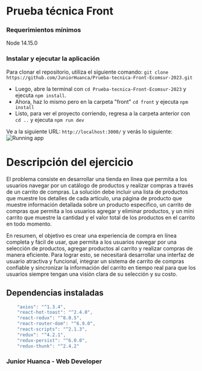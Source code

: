 
# Prueba técnica Front

### Requerimientos mínimos
Node 14.15.0

### Instalar y ejecutar la aplicación
Para clonar el repositorio, utiliza el siguiente comando:
`git clone https://github.com/JuniorHuanca/Prueba-tecnica-Front-Ecomsur-2023.git`

- Luego, abre la terminal con `cd Prueba-tecnica-Front-Ecomsur-2023` y ejecuta `npm install`.
- Ahora, haz lo mismo pero en la carpeta "front" `cd front` y ejecuta `npm install`
- Listo, para ver el proyecto corriendo, regresa a la carpeta anterior con `cd ..`  y ejecuta `npm run dev`

Ve a la siguiente URL: `http://localhost:3000/` y verás lo siguiente:
![Running app](https://i.ibb.co/yhQDf4h/image.png)



# Descripción del ejercicio
El problema consiste en desarrollar una tienda en línea que permita a los usuarios navegar por un catálogo de productos y realizar compras a través de un carrito de compras. La solución debe incluir una lista de productos que muestre los detalles de cada artículo, una página de producto que muestre información detallada sobre un producto específico, un carrito de compras que permita a los usuarios agregar y eliminar productos, y un mini carrito que muestre la cantidad y el valor total de los productos en el carrito en todo momento.

En resumen, el objetivo es crear una experiencia de compra en línea completa y fácil de usar, que permita a los usuarios navegar por una selección de productos, agregar productos al carrito y realizar compras de manera eficiente. Para lograr esto, se necesitará desarrollar una interfaz de usuario atractiva y funcional, integrar un sistema de carrito de compras confiable y sincronizar la información del carrito en tiempo real para que los usuarios siempre tengan una visión clara de su selección y su costo.


## Dependencias instaladas

```javascript
    "axios": "^1.3.4",
    "react-hot-toast": "^2.4.0",
    "react-redux": "^8.0.5",
    "react-router-dom": "^6.9.0",
    "react-scripts": "^2.1.3",
    "redux": "^4.2.1",
    "redux-persist": "^6.0.0",
    "redux-thunk": "^2.4.2"
```


### Junior Huanca - Web Developer
